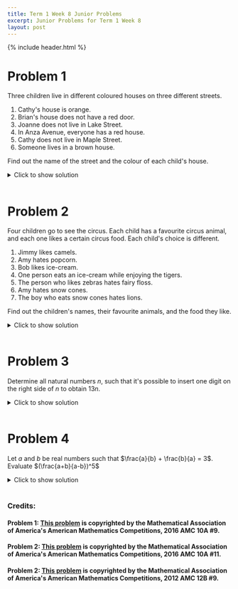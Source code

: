 ```yaml
---
title: Term 1 Week 8 Junior Problems
excerpt: Junior Problems for Term 1 Week 8
layout: post
---
```

{% include header.html %}

# Problem 1
Three children live in different coloured houses on three different streets.

1. Cathy's house is orange.
2. Brian's house does not have a red door.
3. Joanne does not live in Lake Street.
4. In Anza Avenue, everyone has a red house.
5. Cathy does not live in Maple Street.
6. Someone lives in a brown house.

Find out the name of the street and the colour of each child's house.

<details>
<summary>Click to show solution</summary>
<h2>Solution</h2>
<img src="{{site.baseurl}}/static/week8juniorquestion1answer1.png"/>
<img src="{{site.baseurl}}/static/week8juniorquestion1answer2.png"/>
<br>
</details>
<br>

# Problem 2
Four children go to see the circus. Each child has a favourite circus animal, and each one
likes a certain circus food. Each child's choice is different.

1. Jimmy likes camels.
2. Amy hates popcorn.
3. Bob likes ice-cream.
4. One person eats an ice-cream while enjoying the tigers.
5. The person who likes zebras hates fairy floss.
6. Amy hates snow cones.
7. The boy who eats snow cones hates lions.

Find out the children's names, their favourite animals, and the food they like.

<details>
<summary>Click to show solution</summary>
<h2>Solution</h2>
<img src="{{site.baseurl}}/static/week8juniorquestion2answer1.png"/>
<img src="{{site.baseurl}}/static/week8juniorquestion2answer2.png"/>
<br>
</details>
<br>

# Problem 3
Determine all natural numbers $n$, such that it's possible to insert one digit on the right side of $n$ to obtain $13n$.

<details>
<summary>Click to show solution</summary>
<h2>Solution</h2>
Assume the number to be $abc \cdots m$. We see that the new number is $10*n+x$ where $x$ is $0$ to $9$, so we see that $3n$ is less $10$. So we see that $n$ is $0,1,2,3$</details>
<br>

# Problem 4
Let $a$ and $b$ be real numbers such that $\frac{a}{b} + \frac{b}{a} = 3$. Evaluate $(\frac{a+b}{a-b})^5$

<details>
<summary>Click to show solution</summary>
<h2>Solution</h2>
$\frac{a}{b}+\frac{b}{a}=3$, so $a^2+b^2=3ab$. $(a+b)^2=5ab$, and $(a-b)^2=ab$. So $(a+b)=\pm \sqrt{5ab}$ and $(a-b)=\pm \sqrt{ab}$. Now with $ab$, it is much easier, we have $\frac{25(ab)^2\sqrt{5ab}}{(ab)^2\sqrt{ab}}=25\sqrt{5}$ as the answer
<br>
</details>
<br>

### Credits:
#### Problem 1: [This problem](https://artofproblemsolving.com/wiki/index.php/2016_AMC_10A_Problems/Problem_9) is copyrighted by the Mathematical Association of America's American Mathematics Competitions, 2016 AMC 10A #9.
#### Problem 2: [This problem](https://artofproblemsolving.com/wiki/index.php/2016_AMC_10A_Problems/Problem_11) is copyrighted by the Mathematical Association of America's American Mathematics Competitions, 2016 AMC 10A #11.
#### Problem 2: [This problem](https://artofproblemsolving.com/wiki/index.php/2012_AMC_12B_Problems/Problem_9) is copyrighted by the Mathematical Association of America's American Mathematics Competitions, 2012 AMC 12B #9.
